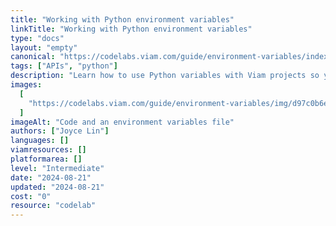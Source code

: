 ```yaml
---
title: "Working with Python environment variables"
linkTitle: "Working with Python environment variables"
type: "docs"
layout: "empty"
canonical: "https://codelabs.viam.com/guide/environment-variables/index.html"
tags: ["APIs", "python"]
description: "Learn how to use Python variables with Viam projects so your code runs smoothly from development to deployment."
images:
  [
    "https://codelabs.viam.com/guide/environment-variables/img/d97c0b6eea8a399e.png",
  ]
imageAlt: "Code and an environment variables file"
authors: ["Joyce Lin"]
languages: []
viamresources: []
platformarea: []
level: "Intermediate"
date: "2024-08-21"
updated: "2024-08-21"
cost: "0"
resource: "codelab"
---
```

